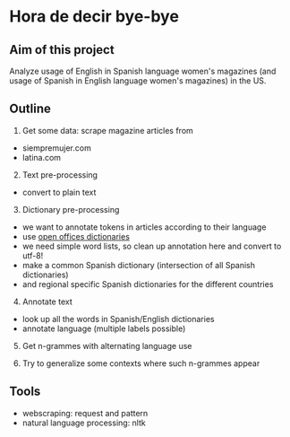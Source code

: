 # Hora de decir bye-bye

## Aim of this project
Analyze usage of English in Spanish language women's magazines (and usage of Spanish in English language women's magazines) in the US.

## Outline

1. Get some data: scrape magazine articles from
  * siempremujer.com
  * latina.com

2. Text pre-processing
  * convert to plain text

3. Dictionary pre-processing
  * we want to annotate tokens in articles according to their language
  * use [open offices dictionaries](http://archive.services.openoffice.org/pub/mirror/OpenOffice.org/contrib/dictionaries/)
  * we need simple word lists, so clean up annotation here and convert to utf-8!
  * make a common Spanish dictionary (intersection of all Spanish dictionaries)
  * and regional specific Spanish dictionaries for the different countries

4. Annotate text
  * look up all the words in Spanish/English dictionaries
  * annotate language (multiple labels possible)

5. Get n-grammes with alternating language use

6. Try to generalize some contexts where such n-grammes appear

## Tools

* webscraping: request and pattern
* natural language processing: nltk
